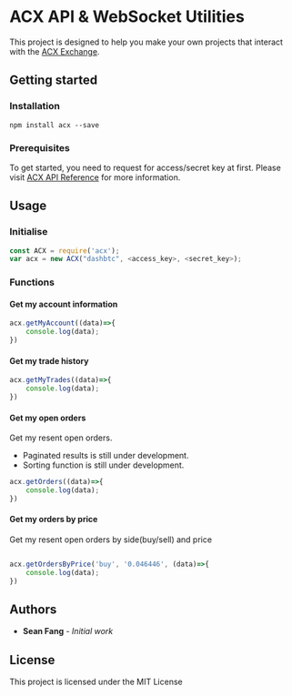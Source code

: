 # ACX API & WebSocket Utilities 
This project is designed to help you make your own projects that interact with the [ACX Exchange](https://help.acx.io/api).

## Getting started

### Installation
```
npm install acx --save
```

### Prerequisites
To get started, you need to request for access/secret key at first.
Please visit [ACX API Reference](https://help.acx.io/api) for more information.

## Usage

### Initialise
```javascript
const ACX = require('acx');
var acx = new ACX("dashbtc", <access_key>, <secret_key>);
```
### Functions

#### Get my account information
```javascript
acx.getMyAccount((data)=>{
    console.log(data);
})
```

#### Get my trade history
```javascript
acx.getMyTrades((data)=>{
    console.log(data);
})
```

#### Get my open orders
Get my resent open orders. 
* Paginated results is still under development.
* Sorting function is still under development.
```javascript
acx.getOrders((data)=>{
    console.log(data);
})
```

#### Get my orders by price
Get my resent open orders by side(buy/sell) and price
```javascript

acx.getOrdersByPrice('buy', '0.046446', (data)=>{
    console.log(data);
})

```
## Authors

* **Sean Fang** - *Initial work*

## License

This project is licensed under the MIT License